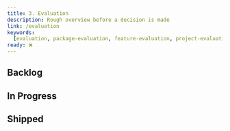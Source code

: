 ```yaml
---
title: 3. Evaluation
description: Rough overview before a decision is made
link: /evaluation
keywords:
  [evaluation, package-evaluation, feature-evaluation, project-evaluation]
ready: ❌
---
```


## Backlog

## In Progress

## Shipped
